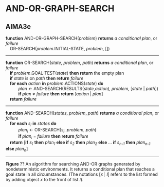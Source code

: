# AND-OR-GRAPH-SEARCH

## AIMA3e
__function__ AND-OR-GRAPH-SEARCH(_problem_) __returns__ _a conditional plan_, or _failure_  
&emsp;OR\-SEARCH(_problem_.INITIAL\-STATE, _problem_, \[\])

---
__function__ OR\-SEARCH(_state_, _problem_, _path_) __returns__ _a conditional plan_, or _failure_  
&emsp;__if__ _problem_.GOAL\-TEST(_state_) __then return__ the empty plan  
&emsp;__if__ _state_ is on _path_ __then return__ _failure_  
&emsp;__for each__ _action_ __in__ _problem_.ACTIONS(_state_) __do__  
&emsp;&emsp;&emsp;_plan_ &larr; AND\-SEARCH(RESULTS(_state_,_action_), _problem_, \[_state_ | _path_\])  
&emsp;&emsp;&emsp;__if__ _plan_ &ne; _failure_ __then return__ \[_action_ | _plan_\]  
&emsp;__return__ _failure_

---
__function__ AND\-SEARCH(_states_, _problem_, _path_) __returns__ _a conditional plan_, or _failure_  
&emsp;__for each__ _s<sub>i</sub>_ __in__ _states_ __do__  
&emsp;&emsp;&emsp;_plan<sub>i</sub>_ &larr; OR\-SEARCH(_s<sub>i</sub>_, _problem_, _path_)  
&emsp;&emsp;&emsp;__if__ _plan<sub>i</sub>_ = _failure_ __then return__ _failure_  
&emsp;__return__ \[__if__ _s<sub>1</sub>_ __then__ _plan<sub>1</sub>_ __else if__ _s<sub>2</sub>_ __then__ _plan<sub>2</sub>_ __else__ ... __if__ _s<sub>n-1</sub>_ __then__ _plan<sub>n-1</sub>_ __else__ _plan<sub>n</sub>_\]

---

__Figure__ ?? An algorithm for searching AND\-OR graphs generated by nondeterministic environments. It returns a conditional plan that reaches a goal state in all circumstances. (The notations \[_x_ | _l_\] refers to the list formed by adding object _x_ to the front of list _l_).

